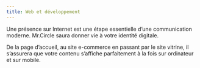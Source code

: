```yaml
---
title: Web et développement
---
```

Une présence sur Internet est une étape essentielle d’une communication moderne. Mr.Circle saura donner vie à votre identité digitale.

De la page d’accueil, au site e-commerce en passant par le site vitrine, il s’assurera que votre contenu s’affiche parfaitement à la fois sur ordinateur et sur mobile. 

